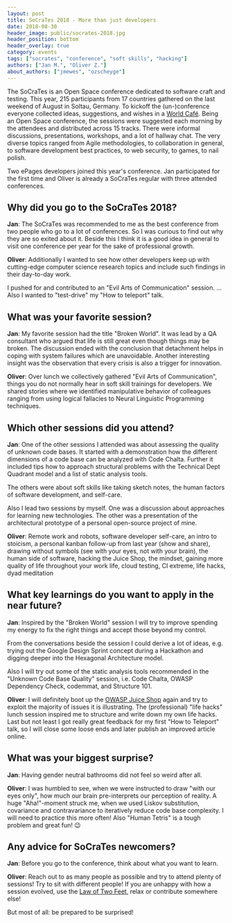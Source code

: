```yaml
---
layout: post
title: SoCraTes 2018 - More than just developers
date: 2018-08-30
header_image: public/socrates-2018.jpg
header_position: bottom
header_overlay: true
category: events
tags: ["socrates", "conference", "soft skills", "hacking"]
authors: ["Jan M.", "Oliver Z."]
about_authors: ["jmewes", "ozscheyge"]
---
```


The SoCraTes is an Open Space conference dedicated to software craft and testing.
This year, 215 participants from 17 countries gathered on the last weekend of August in Soltau, Germany.
To kickoff the (un-)conference everyone collected ideas, suggestions, and wishes in a [World Café](https://en.wikipedia.org/wiki/World_caf%C3%A9).
Being an Open Space conference, the sessions were suggested each morning by the attendees and distributed across 15 tracks.
There were informal discussions, presentations, workshops, and a lot of hallway chat.
The very diverse topics ranged from Agile methodologies, to collaboration in general, to software development best practices, to web security, to games, to nail polish.

Two ePages developers joined this year's conference.
Jan participated for the first time and Oliver is already a SoCraTes regular with three attended conferences.

## Why did you go to the SoCraTes 2018?

**Jan**:
The SoCraTes was recommended to me as the best conference from two people who go to a lot of conferences.
So I was curious to find out why they are so exited about it.
Beside this I think it is a good idea in general to visit one conference per year for the sake of professional growth.

**Oliver**:
Additionally I wanted to see how other developers keep up with cutting-edge computer science research topics and include such findings in their day-to-day work.

I pushed for and contributed to an "Evil Arts of Communication" session.
... Also I wanted to "test-drive" my "How to teleport" talk.


## What was your favorite session?

**Jan**:
My favorite session had the title "Broken World".
It was lead by a QA consultant who argued that life is still great even though things may be broken.
The discussion ended with the conclusion that detachment helps in coping with system failures which are unavoidable.
Another interesting insight was the observation that every crisis is also a trigger for innovation.

**Oliver**:
Over lunch we collectively gathered "Evil Arts of Communication", things you do not normally hear in soft skill trainings for developers.
We shared stories where we identified manipulative behavior of colleagues ranging from using logical fallacies to Neural Linguistic Programming techniques.


## Which other sessions did you attend?

**Jan**:
One of the other sessions I attended was about assessing the quality of unknown code bases.
It started with a demonstration how the different dimensions of a code base can be analyzed with Code Chalta.
Further it included tips how to approach structural problems with the Technical Dept Quadrant model and a list of static analysis tools.

The others were about soft skills like taking sketch notes, the human factors of software development, and self-care.

Also I lead two sessions by myself.
One was a discussion about approaches for learning new technologies.
The other was a presentation of the architectural prototype of a personal open-source project of mine.

**Oliver**:
Remote work and robots, software developer self-care, an intro to stoicism, a personal kanban follow-up from last year (show and share), drawing without symbols (see with your eyes, not with your brain), the human side of software, hacking the Juice Shop, the mindset, gaining more quality of life throughout your work life, cloud testing, CI extreme, life hacks, dyad meditation


## What key learnings do you want to apply in the near future?

**Jan**:
Inspired by the "Broken World" session I will try to improve spending my energy to fix the right things and accept those beyond my control.

From the conversations beside the session I could derive a lot of ideas, e.g. trying out the Google Design Sprint concept during a Hackathon and digging deeper into the Hexagonal Architecture model.

Also I will try out some of the static analysis tools recommended in the "Unknown Code Base Quality" session, i.e. Code Chalta, OWASP Dependency Check, codemmat, and Structure 101.

**Oliver**:
I will definitely boot up the [OWASP Juice Shop](https://www.owasp.org/index.php/OWASP_Juice_Shop_Project) again and try to exploit the majority of issues it is illustrating.
The (professional) "life hacks" lunch session inspired me to structure and write down my own life hacks.
Last but not least I got really great feedback for my first "How to Teleport" talk, so I will close some loose ends and later publish an improved article online.


## What was your biggest surprise?

**Jan**:
Having gender neutral bathrooms did not feel so weird after all.

**Oliver**:
I was humbled to see, when we were instructed to draw "with our eyes only", how much our brain pre-interprets our perception of reality.
A huge "Aha!"-moment struck me, when we used Liskov substitution, covariance and contravariance to iteratively reduce code base complexity. I will need to practice this more often!
Also "Human Tetris" is a tough problem and great fun! 😉


## Any advice for SoCraTes newcomers?

**Jan**:
Before you go to the conference, think about what you want to learn.

**Oliver**:
Reach out to as many people as possible and try to attend plenty of sessions! Try to sit with different people!
If you are unhappy with how a session evolved, use the [Law of Two Feet](), relax or contribute somewhere else!

But most of all: be prepared to be surprised!
